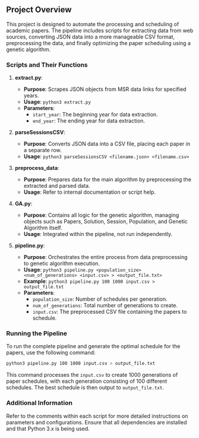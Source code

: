 ## Project Overview

This project is designed to automate the processing and scheduling of academic papers. The pipeline includes scripts for extracting data from web sources, converting JSON data into a more manageable CSV format, preprocessing the data, and finally optimizing the paper scheduling using a genetic algorithm.

### Scripts and Their Functions

1. **extract.py**:
   - **Purpose**: Scrapes JSON objects from MSR data links for specified years.
   - **Usage**: `python3 extract.py`
   - **Parameters**: 
     - `start_year`: The beginning year for data extraction.
     - `end_year`: The ending year for data extraction.

2. **parseSessionsCSV**:
   - **Purpose**: Converts JSON data into a CSV file, placing each paper in a separate row.
   - **Usage**: `python3 parseSessionsCSV <filename.json> <filename.csv>`

3. **preprocess_data**:
   - **Purpose**: Prepares data for the main algorithm by preprocessing the extracted and parsed data.
   - **Usage**: Refer to internal documentation or script help.

4. **GA.py**:
   - **Purpose**: Contains all logic for the genetic algorithm, managing objects such as Papers, Solution, Session, Population, and Genetic Algorithm itself.
   - **Usage**: Integrated within the pipeline, not run independently.

5. **pipeline.py**:
   - **Purpose**: Orchestrates the entire process from data preprocessing to genetic algorithm execution.
   - **Usage**: `python3 pipeline.py <population_size> <num_of_generations> <input.csv> > <output_file.txt>`
   - **Example**: `python3 pipeline.py 100 1000 input.csv > output_file.txt`
   - **Parameters**:
     - `population_size`: Number of schedules per generation.
     - `num_of_generations`: Total number of generations to create.
     - `input.csv`: The preprocessed CSV file containing the papers to schedule.

### Running the Pipeline

To run the complete pipeline and generate the optimal schedule for the papers, use the following command:

```bash
python3 pipeline.py 100 1000 input.csv > output_file.txt
```

This command processes the `input.csv` to create 1000 generations of paper schedules, with each generation consisting of 100 different schedules. The best schedule is then output to `output_file.txt`.

### Additional Information

Refer to the comments within each script for more detailed instructions on parameters and configurations. Ensure that all dependencies are installed and that Python 3.x is being used.

